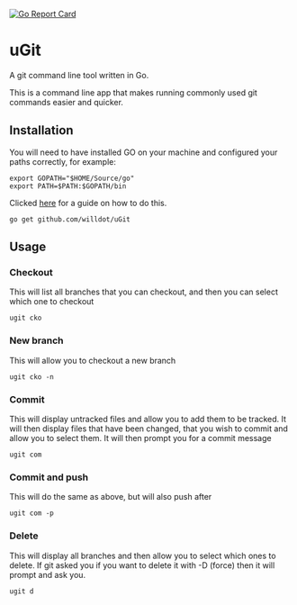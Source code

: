 [![Go Report Card](https://goreportcard.com/badge/github.com/willdot/uGit)](https://goreportcard.com/report/github.com/willdot/uGit)


# uGit
A git command line tool written in Go. 

This is a command line app that makes running commonly used git commands easier and quicker.

## Installation

You will need to have installed GO on your machine and configured your paths correctly, for example:
```
export GOPATH="$HOME/Source/go"
export PATH=$PATH:$GOPATH/bin
```


Clicked [here](https://willdot.github.io/15SettingUpGo/) for a guide on how to do this.


```
go get github.com/willdot/uGit
```



## Usage


### Checkout

This will list all branches that you can checkout, and then you can select which one to checkout
```
ugit cko
```

### New branch
This will allow you to checkout a new branch
```
ugit cko -n
```

### Commit
This will display untracked files and allow you to add them to be tracked. It will then display files that have been changed, that you wish to commit and allow you to select them. It will then prompt you for a commit message
```
ugit com
```

### Commit and push
This will do the same as above, but will also push after
```
ugit com -p
```

### Delete
This will display all branches and then allow you to select which ones to delete. If git asked you if you want to delete it with -D (force) then it will prompt and ask you.
```
ugit d
```
